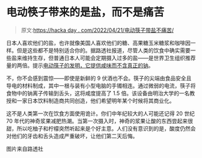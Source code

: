 # 电动筷子带来的是盐，而不是痛苦

> 原文:[https://hacka day . com/2022/04/21/电动筷子带盐不痛苦/](https://hackaday.com/2022/04/21/electric-chopsticks-bring-the-salt-not-the-pain/)

日本人喜欢他们的盐，也许就像美国人喜欢他们的糖、高果糖玉米糖浆和咖啡因一样。但是这些都不是特别适合你的。据路透社报道，尽管人类的饮食中确实需要一些盐来维持生存，但普通日本人可能会定期摄入过多的盐——是世界卫生组织推荐量的两倍。提示[电动筷子的发明，它提供咸味而不含真正的钠](https://www.reuters.com/lifestyle/science/japan-researchers-develop-electric-chopsticks-enhance-salty-taste-2022-04-19/)。

不，你不会感到震惊——即使是新鲜的 9 伏酒也不会。筷子的尖端由食品安全且导电的材料制成，其中一根与装有小型电脑的手镯相连。通过微弱的电流，筷子将食物中的钠离子传输到舌头，这将咸度提高了 1.5 倍。该设备由明治大学的一名教授和一家日本饮料制造商共同创造，他们希望明年某个时候将其商业化。

这不是人类第一次在饮食方面使用诡计。你们中年纪较大的人可能还记得 20 世纪 70 年代的神奇浆果减肥热潮。当第一次摄入时，神奇的浆果让酸的东西尝起来很甜，所以吃柚子和柠檬突然听起来是个好主意。人们没有意识到的是，酸度仍然会对他们的牙齿和舌头造成严重破坏，让他们第二天后悔。

图片来自路透社